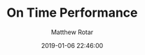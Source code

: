 ---
layout: post
title:  "On Time Performance"
date:   2019-01-06 22:46:00
author: Matthew Rotar
permalink: blog/on-time-performance.html
---